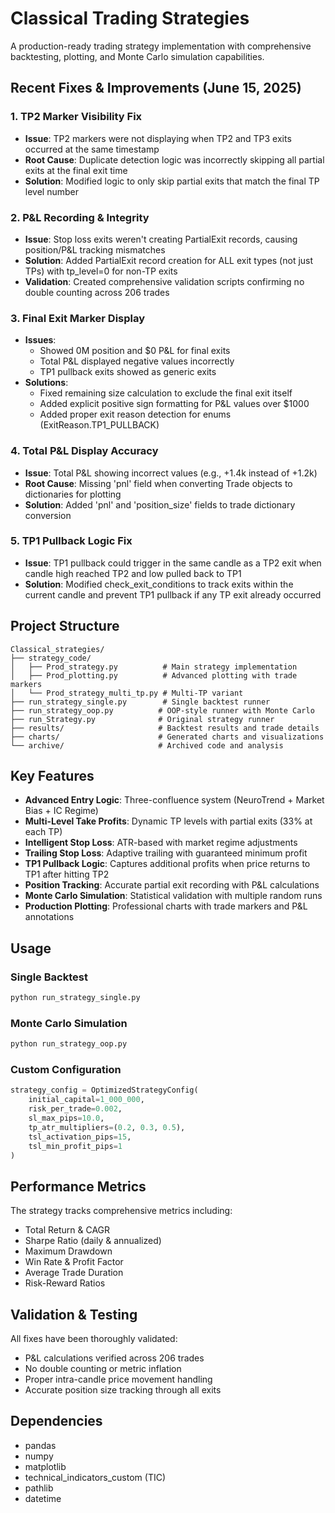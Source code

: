 # Classical Trading Strategies

A production-ready trading strategy implementation with comprehensive backtesting, plotting, and Monte Carlo simulation capabilities.

## Recent Fixes & Improvements (June 15, 2025)

### 1. TP2 Marker Visibility Fix
- **Issue**: TP2 markers were not displaying when TP2 and TP3 exits occurred at the same timestamp
- **Root Cause**: Duplicate detection logic was incorrectly skipping all partial exits at the final exit time
- **Solution**: Modified logic to only skip partial exits that match the final TP level number

### 2. P&L Recording & Integrity
- **Issue**: Stop loss exits weren't creating PartialExit records, causing position/P&L tracking mismatches
- **Solution**: Added PartialExit record creation for ALL exit types (not just TPs) with tp_level=0 for non-TP exits
- **Validation**: Created comprehensive validation scripts confirming no double counting across 206 trades

### 3. Final Exit Marker Display
- **Issues**: 
  - Showed 0M position and $0 P&L for final exits
  - Total P&L displayed negative values incorrectly
  - TP1 pullback exits showed as generic exits
- **Solutions**:
  - Fixed remaining size calculation to exclude the final exit itself
  - Added explicit positive sign formatting for P&L values over $1000
  - Added proper exit reason detection for enums (ExitReason.TP1_PULLBACK)

### 4. Total P&L Display Accuracy
- **Issue**: Total P&L showing incorrect values (e.g., +1.4k instead of +1.2k)
- **Root Cause**: Missing 'pnl' field when converting Trade objects to dictionaries for plotting
- **Solution**: Added 'pnl' and 'position_size' fields to trade dictionary conversion

### 5. TP1 Pullback Logic Fix
- **Issue**: TP1 pullback could trigger in the same candle as a TP2 exit when candle high reached TP2 and low pulled back to TP1
- **Solution**: Modified check_exit_conditions to track exits within the current candle and prevent TP1 pullback if any TP exit already occurred

## Project Structure

```
Classical_strategies/
├── strategy_code/
│   ├── Prod_strategy.py          # Main strategy implementation
│   ├── Prod_plotting.py          # Advanced plotting with trade markers
│   └── Prod_strategy_multi_tp.py # Multi-TP variant
├── run_strategy_single.py        # Single backtest runner
├── run_strategy_oop.py          # OOP-style runner with Monte Carlo
├── run_Strategy.py              # Original strategy runner
├── results/                     # Backtest results and trade details
├── charts/                      # Generated charts and visualizations
└── archive/                     # Archived code and analysis
```

## Key Features

- **Advanced Entry Logic**: Three-confluence system (NeuroTrend + Market Bias + IC Regime)
- **Multi-Level Take Profits**: Dynamic TP levels with partial exits (33% at each TP)
- **Intelligent Stop Loss**: ATR-based with market regime adjustments
- **Trailing Stop Loss**: Adaptive trailing with guaranteed minimum profit
- **TP1 Pullback Logic**: Captures additional profits when price returns to TP1 after hitting TP2
- **Position Tracking**: Accurate partial exit recording with P&L calculations
- **Monte Carlo Simulation**: Statistical validation with multiple random runs
- **Production Plotting**: Professional charts with trade markers and P&L annotations

## Usage

### Single Backtest
```bash
python run_strategy_single.py
```

### Monte Carlo Simulation
```bash
python run_strategy_oop.py
```

### Custom Configuration
```python
strategy_config = OptimizedStrategyConfig(
    initial_capital=1_000_000,
    risk_per_trade=0.002,
    sl_max_pips=10.0,
    tp_atr_multipliers=(0.2, 0.3, 0.5),
    tsl_activation_pips=15,
    tsl_min_profit_pips=1
)
```

## Performance Metrics

The strategy tracks comprehensive metrics including:
- Total Return & CAGR
- Sharpe Ratio (daily & annualized)
- Maximum Drawdown
- Win Rate & Profit Factor
- Average Trade Duration
- Risk-Reward Ratios

## Validation & Testing

All fixes have been thoroughly validated:
- P&L calculations verified across 206 trades
- No double counting or metric inflation
- Proper intra-candle price movement handling
- Accurate position size tracking through all exits

## Dependencies

- pandas
- numpy
- matplotlib
- technical_indicators_custom (TIC)
- pathlib
- datetime